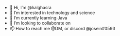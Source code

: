 - 👋 Hi, I’m @halghasra
- 👀 I’m interested in technology and science
- 🌱 I’m currently learning Java
- 💞️ I’m looking to collaborate on
- 📫 How to reach me @DM, or discord @josein#0593

<!---
halghasra/halghasra is a ✨ special ✨ repository because its `README.md` (this file) appears on your GitHub profile.
You can click the Preview link to take a look at your changes.
--->
